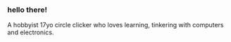 ### hello there!
A hobbyist 17yo circle clicker who loves learning, tinkering with computers and electronics.
